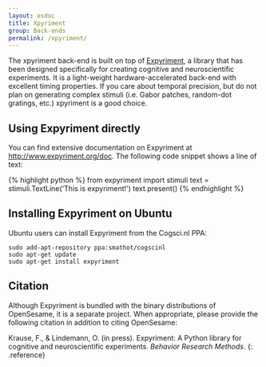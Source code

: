 ```yaml
---
layout: osdoc
title: Xpyriment
group: Back-ends
permalink: /xpyriment/
---
```


The xpyriment back-end is built on top of [Expyriment][], a library that has been designed specifically for creating cognitive and neuroscientific experiments. It is a light-weight hardware-accelerated back-end with excellent timing properties. If you care about temporal precision, but do not plan on generating complex stimuli (i.e. Gabor patches, random-dot gratings, etc.) xpyriment is a good choice.

Using Expyriment directly
-------------------------

You can find extensive documentation on Expyriment at <http://www.expyriment.org/doc>. The following code snippet shows a line of text:

{% highlight python %}
from expyriment import stimuli
text = stimuli.TextLine('This is expyriment!')
text.present()
{% endhighlight %}

Installing Expyriment on Ubuntu
-------------------------------

Ubuntu users can install Expyriment from the Cogsci.nl PPA:

	sudo add-apt-repository ppa:smathot/cogscinl
	sudo apt-get update
	sudo apt-get install expyriment

Citation
--------

Although Expyriment is bundled with the binary distributions of OpenSesame, it is a separate project. When appropriate, please provide the following citation in addition to citing OpenSesame:

Krause, F., & Lindemann, O. (in press). Expyriment: A Python library for cognitive and neuroscientific experiments. *Behavior Research Methods*.
{: .reference}

[expyriment]: http://www.expyriment.org
